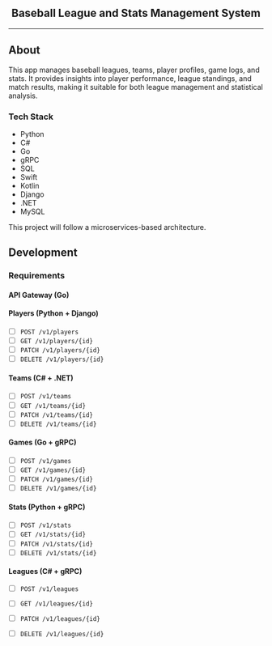 <div align="center">
    <h2>Baseball League and Stats Management System</h2>
</div>

<hr />

## About

This app manages baseball leagues, teams, player profiles, game logs, and stats.
It provides insights into player performance, league standings, and match results, making it suitable for both league management and statistical analysis.

### Tech Stack

- Python
- C#
- Go
- gRPC
- SQL
- Swift
- Kotlin
- Django
- .NET
- MySQL

This project will follow a microservices-based architecture.

## Development

### Requirements

#### API Gateway (Go)

#### Players (Python + Django)
- [ ] `POST /v1/players`
- [ ] `GET /v1/players/{id}`
- [ ] `PATCH /v1/players/{id}`
- [ ] `DELETE /v1/players/{id}`

#### Teams (C# + .NET)
- [ ] `POST /v1/teams`
- [ ] `GET /v1/teams/{id}`
- [ ] `PATCH /v1/teams/{id}`
- [ ] `DELETE /v1/teams/{id}`

#### Games (Go + gRPC)
- [ ] `POST /v1/games`
- [ ] `GET /v1/games/{id}`
- [ ] `PATCH /v1/games/{id}`
- [ ] `DELETE /v1/games/{id}`

#### Stats (Python + gRPC)
- [ ] `POST /v1/stats`
- [ ] `GET /v1/stats/{id}`
- [ ] `PATCH /v1/stats/{id}`
- [ ] `DELETE /v1/stats/{id}`

#### Leagues (C# + gRPC)
- [ ] `POST /v1/leagues`
- [ ] `GET /v1/leagues/{id}`
- [ ] `PATCH /v1/leagues/{id}`
- [ ] `DELETE /v1/leagues/{id}`

